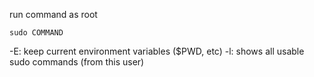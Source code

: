 run command as root

`sudo COMMAND`

-E: keep current environment variables ($PWD, etc)
-l: shows all usable sudo commands (from this user)